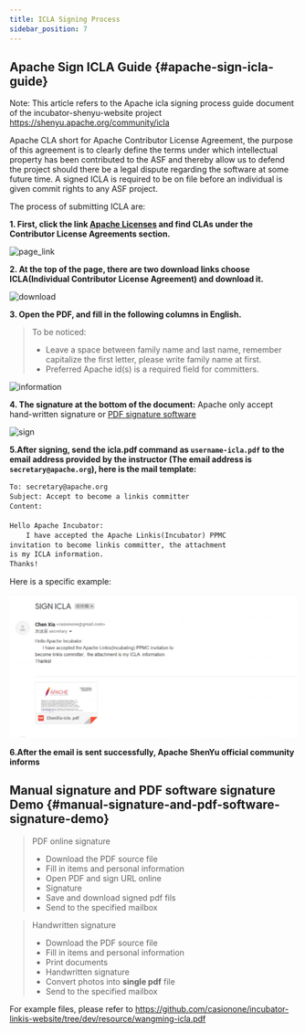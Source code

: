 ```yaml
---
title: ICLA Signing Process
sidebar_position: 7
---
```


## Apache Sign ICLA Guide {#apache-sign-icla-guide}
Note: This article refers to the Apache icla signing process guide document of the incubator-shenyu-website project https://shenyu.apache.org/community/icla

Apache CLA short for Apache Contributor License Agreement, the purpose of this agreement is to clearly define the terms under which intellectual property has been contributed to the ASF and thereby allow us to defend the project should there be a legal dispute regarding the software at some future time.
A signed ICLA is required to be on file before an individual is given commit rights to any ASF project.

The process of submitting ICLA are:

**1. First, click the link [Apache Licenses](https://www.apache.org/licenses/#clas) and find CLAs under the Contributor License Agreements section.**

![page_link](https://user-images.githubusercontent.com/29391030/153529738-96f3f75a-41e5-4947-b290-c4ea29b101f1.png)

**2. At the top of the page, there are two download links choose ICLA(Individual Contributor License Agreement) and download it.**

![download](https://user-images.githubusercontent.com/29391030/153529788-a874aab9-786b-4131-a388-c0b5e31bdb8a.png)

**3. Open the PDF, and fill in the following columns in English.**

> To be noticed:
> - Leave a space between family name and last name, remember capitalize the first letter, please write family name at first.
> - Preferred Apache id(s) is a required field for committers.

![information](https://user-images.githubusercontent.com/7869972/172194397-deca4649-32c1-4584-8525-2a387ca80ac6.png)

**4. The signature at the bottom of the document:**
Apache only accept hand-written signature or [PDF signature software](https://smallpdf.com/cn/sign-pdf)

![sign](https://user-images.githubusercontent.com/29391030/153529853-e6869cd4-7193-4403-8ebe-3d5b65e1d310.png)

**5.After signing, send the icla.pdf command as `username-icla.pdf` to the email address provided by the instructor (The email address is `secretary@apache.org`), here is the mail template:**

```html
To: secretary@apache.org
Subject: Accept to become a linkis committer
Content:

Hello Apache Incubator:
    I have accepted the Apache Linkis(Incubator) PPMC 
invitation to become linkis committer, the attachment 
is my ICLA information.
Thanks!
```

Here is a specific example:

![example](../static/img/community/email-example.png)

**6.After the email is sent successfully, Apache ShenYu official community informs**

## Manual signature and PDF software signature Demo {#manual-signature-and-pdf-software-signature-demo}

> PDF online signature
> - Download the PDF source file
> - Fill in items and personal information
> - Open PDF and sign URL online
> - Signature
> - Save and download signed pdf fils
> - Send to the specified mailbox

> Handwritten signature
> - Download the PDF source file
> - Fill in items and personal information
> - Print documents
> - Handwritten signature
> - Convert photos into **single pdf** file
> - Send to the specified mailbox

For example files, please refer to https://github.com/casionone/incubator-linkis-website/tree/dev/resource/wangming-icla.pdf